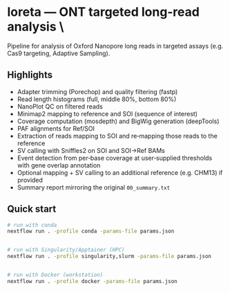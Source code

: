 # loreta — ONT targeted long‑read analysis \


Pipeline for analysis of Oxford Nanopore long reads in targeted assays (e.g. Cas9 targeting, Adaptive Sampling).


## Highlights
- Adapter trimming (Porechop) and quality filtering (fastp)
- Read length histograms (full, middle 80%, bottom 80%)
- NanoPlot QC on filtered reads
- Minimap2 mapping to reference and SOI (sequence of interest)
- Coverage computation (mosdepth) and BigWig generation (deepTools)
- PAF alignments for Ref/SOI
- Extraction of reads mapping to SOI and re‑mapping those reads to the reference
- SV calling with Sniffles2 on SOI and SOI→Ref BAMs
- Event detection from per‑base coverage at user‑supplied thresholds with gene overlap annotation
- Optional mapping + SV calling to an additional reference (e.g. CHM13) if provided
- Summary report mirroring the original `00_summary.txt`


## Quick start
```bash
# run with conda
nextflow run . -profile conda -params-file params.json


# run with Singularity/Apptainer (HPC)
nextflow run . -profile singularity,slurm -params-file params.json


# run with Docker (workstation)
nextflow run . -profile docker -params-file params.json